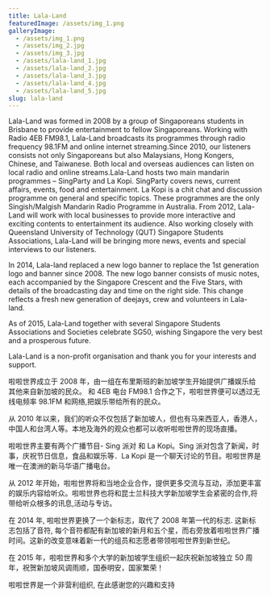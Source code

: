```yaml
---
title: Lala-Land
featuredImage: /assets/img_1.png
galleryImage:
  - /assets/img_1.png
  - /assets/img_2.jpg
  - /assets/img_3.jpg
  - /assets/lala-land_1.jpg
  - /assets/lala-land_2.jpg
  - /assets/lala-land_3.jpg
  - /assets/lala-land_4.jpg
  - /assets/lala-land_5.jpg
slug: lala-land
---
```


Lala-Land was formed in 2008 by a group of Singaporeans students in Brisbane to provide entertainment to fellow Singaporeans. Working with Radio 4EB FM98.1, Lala-Land broadcasts its programmes through radio frequency 98.1FM and online internet streaming.Since 2010, our listeners consists not only Singaporeans but also Malaysians, Hong Kongers, Chinese, and Taiwanese. Both local and overseas audiences can listen on local radio and online streams.Lala-Land hosts two main mandarin programmes – SingParty and La Kopi. SingParty covers news, current affairs, events, food and entertainment. La Kopi is a chit chat and discussion programme on general and specific topics. These programmes are the only Singish/Malgish Mandarin Radio Programme in Australia.
From 2012, Lala-Land will work with local businesses to provide more interactive and exciting contents to entertainment its audience. Also working closely with Queensland University of Technology (QUT) Singapore Students Associations, Lala-Land will be bringing more news, events and special interviews to our listeners.

In 2014, Lala-land replaced a new logo banner to replace the 1st generation logo and banner since 2008. The new logo banner consists of music notes, each accompanied by the Singapore Crescent and the Five Stars, with details of the broadcasting day and time on the right side. This change reflects a fresh new generation of deejays, crew and volunteers in Lala-land.

As of 2015, Lala-Land together with several Singapore Students Associations and Societies celebrate SG50, wishing Singapore the very best and a prosperous future.

Lala-Land is a non-profit organisation and thank you for your interests and support.

啦啦世界成立于 2008 年，由一组在布里斯班的新加坡学生开始提供广播娱乐给其他来自新加坡的民众。 和 4EB 电台 FM98.1 合作之下，啦啦世界便可以透过无线电频率 98.1FM 和网络,把娱乐带给所有的民众。

从 2010 年以来，我们的听众不仅包括了新加坡人，但也有马来西亚人，香港人，中国人和台湾人等。本地及海外的观众也都可以收听啦啦世界的现场直播。

啦啦世界主要有两个广播节目- Sing 派对 和 La Kopi。Sing 派对包含了新闻，时事，庆祝节日信息，食品和娱乐等．La Kopi 是一个聊天讨论的节目。啦啦世界是唯一在澳洲的新马华语广播电台。

从 2012 年开始，啦啦世界将和当地企业合作，提供更多交流与互动，添加更丰富的娱乐内容给听众。啦啦世界也将和昆士兰科技大学新加坡学生会紧密的合作,将带给听众根多的讯息,活动与专访。

在 2014 年, 啦啦世界更换了一个新标志，取代了 2008 年第一代的标志. 这新标志包括了音符, 每个音符都配有新加坡的新月和五个星，而右旁放着啦啦世界广播时间。这新的改变意味着新一代的组员和志愿者带领啦啦世界到新世纪。

在 2015 年，啦啦世界和多个大学的新加坡学生组织一起庆祝新加坡独立 50 周年，祝贺新加坡风调雨顺，国泰明安，国家繁荣！

啦啦世界是一个非营利组织, 在此感谢您的兴趣和支持
